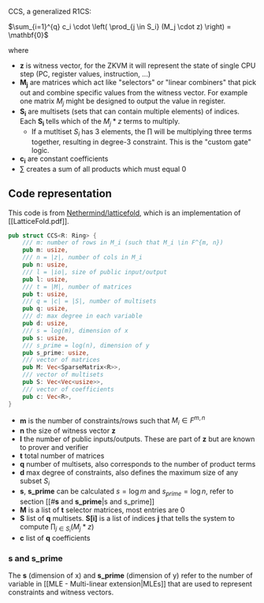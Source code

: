 CCS, a generalized R1CS:

$\sum_{i=1}^{q} c_i \cdot \left( \prod_{j \in S_i} (M_j \cdot z) \right) = \mathbf{0}$

where

- $\mathbf{z}$ is witness vector, for the ZKVM it will represent the state of single CPU step (PC, register values, instruction, ...)
- $\mathbf{M_j}$ are matrices which act like "selectors" or "linear combiners" that pick out and combine specific values from the witness vector. For example one matrix $M_j$ might be designed to output the value in register.
- $\mathbf{S_i}$ are multisets (sets that can contain multiple elements) of indices. Each $\mathbf{S_i}$ tells which of the $M_j * z$ terms to multiply.
	- If a mutltiset $S_i$ has 3 elements, the $\prod$ will be multiplying three terms together, resulting in degree-3 constraint. This is the "custom gate" logic.
- $\mathbf{c_i}$ are constant coefficients
- $\sum$ creates a sum of all products which must equal 0

## Code representation

This code is from [Nethermind/latticefold](https://github.com/NethermindEth/latticefold/blob/main/latticefold/src/arith.rs), which is an implementation of [[LatticeFold.pdf]].

```rust
pub struct CCS<R: Ring> {
    /// m: number of rows in M_i (such that M_i \in F^{m, n})
    pub m: usize,
    /// n = |z|, number of cols in M_i
    pub n: usize,
    /// l = |io|, size of public input/output
    pub l: usize,
    /// t = |M|, number of matrices
    pub t: usize,
    /// q = |c| = |S|, number of multisets
    pub q: usize,
    /// d: max degree in each variable
    pub d: usize,
    /// s = log(m), dimension of x
    pub s: usize,
    /// s_prime = log(n), dimension of y
    pub s_prime: usize,
    /// vector of matrices
    pub M: Vec<SparseMatrix<R>>,
    /// vector of multisets
    pub S: Vec<Vec<usize>>,
    /// vector of coefficients
    pub c: Vec<R>,
}
```

- **m** is the number of constraints/rows such that $M_i \in F^{m, n}$
- **n** the size of witness vector $\mathbf{z}$
- **l** the number of public inputs/outputs. These are part of $\mathbf{z}$ but are known to prover and verifier
- **t** total number of matrices
- **q** number of multisets, also corresponds to the number of product terms
- **d** max degree of constraints, also defines the maximum size of any subset $S_i$
- **s**, **s_prime** can be calculated $s = \log{m}$ and $s_{prime} = \log{n}$, refer to section [[#**s** and **s_prime**|s and s_prime]]
- **M** is a list of **t** selector matrices, most entries are 0
- **S** list of **q** multisets. **S[i]** is a list of indices $\mathbf{j}$ that tells the system to compute $\prod_{j \in S_i}{(M_j * z)}$
- **c** list of **q** coefficients

### **s** and **s_prime**
The **s** (dimension of x) and **s_prime** (dimension of y) refer to the number of variable in [[MLE - Multi-linear extension|MLEs]] that are used to represent constraints and witness vectors.